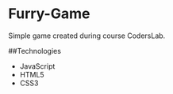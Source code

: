 # Furry-Game

Simple game created during course CodersLab. 

##Technologies
* JavaScript
* HTML5
* CSS3
